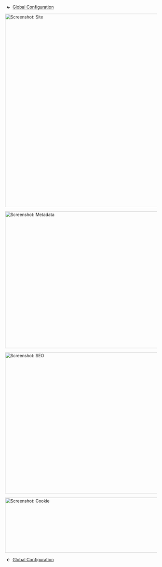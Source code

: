 <!-- Help4.x:Site_Global_Configuration_Site -->

 **←**  [Global
Configuration](https://docs.joomla.org/Help4.x:Site_Global_Configuration/en#site "Help4.x:Site Global Configuration/en")

<img
src="https://docs.joomla.org/images/thumb/6/64/Help-4x-global-configuration-site-subscreen-en.png/800px-Help-4x-global-configuration-site-subscreen-en.png"
decoding="async"
srcset="https://docs.joomla.org/images/thumb/6/64/Help-4x-global-configuration-site-subscreen-en.png/1200px-Help-4x-global-configuration-site-subscreen-en.png 1.5x, https://docs.joomla.org/images/6/64/Help-4x-global-configuration-site-subscreen-en.png 2x"
data-file-width="1566" data-file-height="1251" width="800" height="639"
alt="Screenshot: Site" />

<img
src="https://docs.joomla.org/images/thumb/0/08/Help-4x-global-configuration-metadata-subscreen-en.png/800px-Help-4x-global-configuration-metadata-subscreen-en.png"
decoding="async"
srcset="https://docs.joomla.org/images/thumb/0/08/Help-4x-global-configuration-metadata-subscreen-en.png/1200px-Help-4x-global-configuration-metadata-subscreen-en.png 1.5x, https://docs.joomla.org/images/0/08/Help-4x-global-configuration-metadata-subscreen-en.png 2x"
data-file-width="1566" data-file-height="884" width="800" height="452"
alt="Screenshot: Metadata" />

<img
src="https://docs.joomla.org/images/thumb/c/ca/Help-4x-global-configuration-seo-subscreen-en.png/800px-Help-4x-global-configuration-seo-subscreen-en.png"
decoding="async"
srcset="https://docs.joomla.org/images/thumb/c/ca/Help-4x-global-configuration-seo-subscreen-en.png/1200px-Help-4x-global-configuration-seo-subscreen-en.png 1.5x, https://docs.joomla.org/images/c/ca/Help-4x-global-configuration-seo-subscreen-en.png 2x"
data-file-width="1566" data-file-height="913" width="800" height="466"
alt="Screenshot: SEO" />

<img
src="https://docs.joomla.org/images/thumb/6/60/Help-4x-global-configuration-cookie-subscreen-en.png/800px-Help-4x-global-configuration-cookie-subscreen-en.png"
decoding="async"
srcset="https://docs.joomla.org/images/thumb/6/60/Help-4x-global-configuration-cookie-subscreen-en.png/1200px-Help-4x-global-configuration-cookie-subscreen-en.png 1.5x, https://docs.joomla.org/images/6/60/Help-4x-global-configuration-cookie-subscreen-en.png 2x"
data-file-width="1566" data-file-height="357" width="800" height="182"
alt="Screenshot: Cookie" />

 **←**  [Global
Configuration](https://docs.joomla.org/Help4.x:Site_Global_Configuration/en#site "Help4.x:Site Global Configuration/en")
